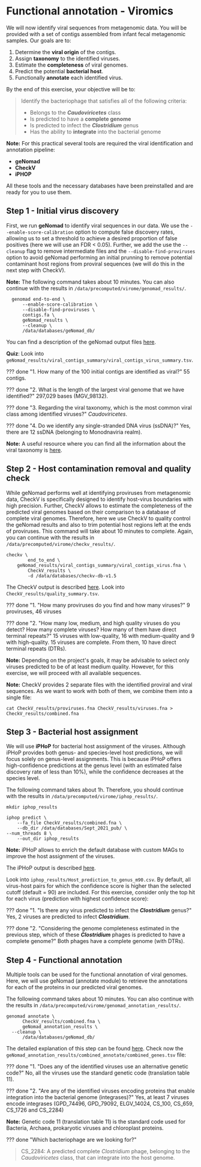 # Functional annotation - Viromics

We will now identify viral sequences from metagenomic data. You will be provided with a set of contigs assembled from infant fecal metagenomic samples. Our goals are to:

1. Determine the **viral origin** of the contigs.
2. Assign **taxonomy** to the identified viruses.
3. Estimate the **completeness** of viral genomes.
4. Predict the potential **bacterial host**.
5. Functionally **annotate** each identified virus.


By the end of this exercise, your objective will be to:

> Identify the bacteriophage that satisfies all of the following criteria:
> - Belongs to the **_Caudoviricetes_** class  
> - Is predicted to have a **complete genome**
> - Is predicted to infect the **_Clostridium_** genus
> - Has the ability to **integrate** into the bacterial genome

**Note:** For this practical several tools are required the viral identification and annotation pipeline:
- **geNomad**  
- **CheckV**  
- **iPHOP**

All these tools and the necessary databases have been preinstalled and are ready for you to use them.


## Step 1 - Initial virus discovery

First, we run **geNomad** to identify viral sequences in our data. We use the ``--enable-score-calibration`` option to compute false discovery rates, allowing us to set a threshold to achieve a desired proportion of false positives (here we will use an FDR < 0.05). Further, we add the use the ``--cleanup`` flag to remove intermediate files and the ``--disable-find-proviruses`` option to avoid geNomad performing an initial prunning to remove potential contaminant host regions from proviral sequences (we will do this in the next step with CheckV). 

**Note:** The following command takes about 10 minutes. You can also continue with the results in ``/data/precomputed/virome/genomad_results/``.

      genomad end-to-end \
          --enable-score-calibration \
          --disable-find-proviruses \
          contigs.fa \
          geNomad_results \
          --cleanup \
          /data/databases/geNomad_db/


You can find a description of the geNomad output files [here](https://github.com/jiarong/VirSorter2#detailed-description-on-output-files).

**Quiz**: Look into ``geNomad_results/viral_contigs_summary/viral_contigs_virus_summary.tsv``. 

??? done "1. How many of the 100 initial contigs are identified as viral?"
    55 contigs.
    
??? done "2. What is the length of the largest viral genome that we have identified?"
    297,029 bases (MGV_98132).

??? done "3. Regarding the viral taxonomy, which is the most common viral class among identified viruses?"
    *Caudoviricetes*.

??? done "4. Do we identify any single-stranded DNA virus (ssDNA)?"
    Yes, there are 12 ssDNA (belonging to Monodnaviria realm).     

**Note:** A useful resource where you can find all the information about the viral taxonomy is [here](https://ictv.global/taxonomy).  

## Step 2 - Host contamination removal and quality check

While geNomad performs well at identifying proviruses from metagenomic data, CheckV is specifically designed to identify host-virus boundaries with high precision. Further, CheckV allows to estimate the completeness of the predicted viral genomes based on their comparison to a database of complete viral genomes. Therefore, here we use CheckV to quality control the geNomad results and also to trim potential host regions left at the ends of proviruses. This command will take about 10 minutes to complete. Again, you can continue with the results in ``/data/precomputed/virome/checkv_results/``.

	checkv \
            end_to_end \
	    geNomad_results/viral_contigs_summary/viral_contigs_virus.fna \
            CheckV_results \
            -d /data/databases/checkv-db-v1.5


The CheckV output is described [here](https://bitbucket.org/berkeleylab/checkv/src/master/). Look into ``CheckV_results/quality_summary.tsv``.

??? done "1. "How many proviruses do you find and how many viruses?"
    9 proviruses, 46 viruses

??? done "2. "How many low, medium, and high quality viruses do you detect? How many complete viruses? How many of them have direct terminal repeats?"
    15 viruses with low-quality, 16 with medium-quality and 9 with high-quality.
    15 viruses are complete. From them, 10 have direct terminal repeats (DTRs).

**Note:** Depending on the project's goals, it may be advisable to select only viruses predicted to be of at least medium quality. However, for this exercise, we will proceed with all available sequences.

**Note:** CheckV provides 2 separate files with the identified proviral and viral sequences. As we want to work with both of them, we combine them into a single file: 

    cat CheckV_results/proviruses.fna CheckV_results/viruses.fna > CheckV_results/combined.fna


## Step 3 - Bacterial host assignment

We will use **iPHoP** for bacterial host assignment of the viruses. Although iPHoP provides both genus- and species-level host predictions, we will focus solely on genus-level assignments. This is because iPHoP offers high-confidence predictions at the genus level (with an estimated false discovery rate of less than 10%), while the confidence decreases at the species level.

The following command takes about 1h. Therefore, you should continue with the results in ``/data/precomputed/virome/iphop_results/``.

    mkdir iphop_results
    
    iphop predict \
        --fa_file CheckV_results/combined.fna \
        --db_dir /data/databases/Sept_2021_pub/ \
	--num_threads 8 \
        --out_dir iphop_results

**Note:** iPHoP allows to enrich the default database with custom MAGs to improve the host assignment of the viruses.

The iPHoP output is described [here](https://bitbucket.org/MAVERICLab/vcontact2/wiki/Home](https://bitbucket.org/srouxjgi/iphop/src/main/#markdown-header-main-output-files)). 

Look into ``iphop_results/Host_prediction_to_genus_m90.csv``. By default, all virus-host pairs for which the confidence score is higher than the selected cutoff (default = 90) are included. For this exercise, consider only the top hit for each virus (prediction with highest confidence score):

 ??? done "1. "Is there any virus predicted to infect the **_Clostridium_** genus?"
    Yes, 2 viruses are predicted to infect **_Clostridium_**.

 ??? done "2. "Considering the genome completeness estimated in the previous step, which of these **_Clostridium_** phages is predicted to have a complete genome?"
    Both phages have a complete genome (with DTRs).
    

## Step 4 - Functional annotation

Multiple tools can be used for the functional annotation of viral genomes. Here, we will use geNomad (annotate module) to retrieve the annotations for each of the proteins in our predicted viral genomes.

The following command takes about 10 minutes. You can also continue with the results in ``/data/precomputed/virome/genomad_annotation_results/``.

    genomad annotate \
          CheckV_results/combined.fna \
          geNomad_annotation_results \
	  --cleanup \
          /data/databases/geNomad_db/

The detailed explanation of this step can be found [here](https://portal.nersc.gov/genomad/pipeline.html#annotate). Check now the ``geNomad_annotation_results/combined_annotate/combined_genes.tsv`` file:

 ??? done "1. "Does any of the identified viruses use an alternative genetic code?"
    No, all the viruses use the standard genetic code (translation table 11).

 ??? done "2. "Are any of the identified viruses encoding proteins that enable integration into the bacterial genome (integrases)?"
    Yes, at least 7 viruses encode integrases (GPD_74496, GPD_79092, ELGV_14024, CS_100, CS_659, CS_1726 and CS_2284)  

**Note:** Genetic code 11 (translation table 11) is the standard code used for Bacteria, Archaea, prokaryotic viruses and chloroplast proteins.


??? done  "Which bacteriophage are we looking for?"
> CS_2284: A predicted complete *Clostridium* phage, belonging to the *Caudoviricetes* class, that can integrate into the host genome.







